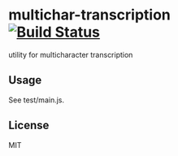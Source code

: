 # multichar-transcription [![Build Status](https://travis-ci.org/mkunten/multichar-transcription.svg?branch=master)](https://travis-ci.org/mkunten/multichar-transcription)
utility for multicharacter transcription

## Usage
See test/main.js.

## License
MIT
